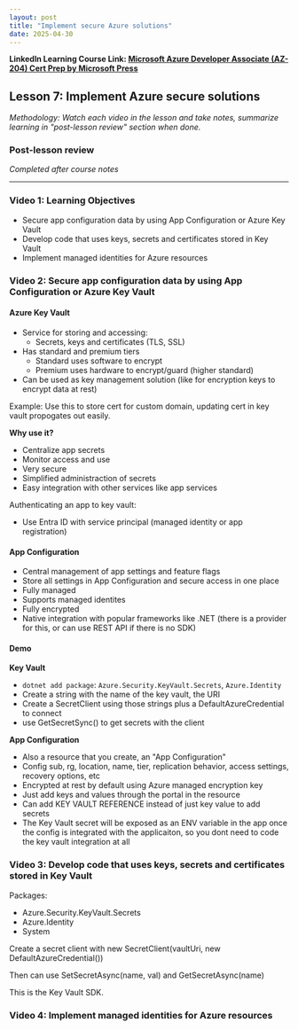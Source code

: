 ```yaml
---
layout: post
title: "Implement secure Azure solutions"
date: 2025-04-30
---
```


**LinkedIn Learning Course Link: [Microsoft Azure Developer Associate (AZ-204) Cert Prep by Microsoft Press](https://www.linkedin.com/learning/microsoft-azure-developer-associate-az-204-cert-prep-by-microsoft-press/)**

## Lesson 7: Implement Azure secure solutions

*Methodology: Watch each video in the lesson and take notes, summarize learning in "post-lesson review" section when done.*

### Post-lesson review
*Completed after course notes*

<hr/>

### Video 1: Learning Objectives
- Secure app configuration data by using App Configuration or Azure Key Vault
- Develop code that uses keys, secrets and certificates stored in Key Vault
- Implement managed identities for Azure resources

### Video 2: Secure app configuration data by using App Configuration or Azure Key Vault

#### Azure Key Vault
- Service for storing and accessing: 
  - Secrets, keys and certificates (TLS, SSL)
- Has standard and premium tiers
  - Standard uses software to encrypt
  - Premium uses hardware to encrypt/guard (higher standard)
- Can be used as key management solution (like for encryption keys to encrypt data at rest)

Example: Use this to store cert for custom domain, updating cert in key vault propogates out easily.

**Why use it?**
- Centralize app secrets
- Monitor access and use
- Very secure
- Simplified administraction of secrets
- Easy integration with other services like app services

Authenticating an app to key vault:
- Use Entra ID with service principal (managed identity or app registration)

#### App Configuration
- Central management of app settings and feature flags
- Store all settings in App Configuration and secure access in one place
- Fully managed
- Supports managed identites
- Fully encrypted
- Native integration with popular frameworks like .NET (there is a provider for this, or can use REST API if there is no SDK)

#### Demo
**Key Vault**
- `dotnet add package`: `Azure.Security.KeyVault.Secrets`, `Azure.Identity`
- Create a string with the name of the key vault, the URI
- Create a SecretClient using those strings plus a DefaultAzureCredential to connect
- use GetSecretSync(<name>) to get secrets with the client

**App Configuration**
- Also a resource that you create, an "App Configuration"
- Config sub, rg, location, name, tier, replication behavior, access settings, recovery options, etc
- Encrypted at rest by default using Azure managed encryption key
- Just add keys and values through the portal in the resource
- Can add KEY VAULT REFERENCE instead of just key value to add secrets
- The Key Vault secret will be exposed as an ENV variable in the app once the config is integrated with the applicaiton, so you dont need to code the key vault integration at all

### Video 3: Develop code that uses keys, secrets and certificates stored in Key Vault

Packages:
- Azure.Security.KeyVault.Secrets
- Azure.Identity
- System

Create a secret client with new SecretClient(vaultUri, new DefaultAzureCredential())

Then can use SetSecretAsync(name, val) and GetSecretAsync(name)

This is the Key Vault SDK.

### Video 4: Implement managed identities for Azure resources